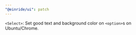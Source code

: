 ```yaml
---
"@einride/ui": patch
---
```


`<Select>`: Set good text and background color on `<option>`s on Ubuntu/Chrome.
